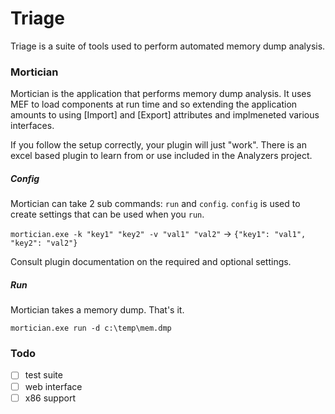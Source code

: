 # Triage
Triage is a suite of tools used to perform automated memory dump analysis.

### Mortician
Mortician is the application that performs memory dump analysis. It uses MEF to load components at run time and so 
extending the application amounts to using [Import] and [Export] attributes and implmeneted various interfaces.

If you follow the setup correctly, your plugin will just "work". There is an excel based plugin to learn from or use
included in the Analyzers project.

##### Config
Mortician can take 2 sub commands: `run` and `config`. `config` is used to create settings that can be used when you
`run`.

`mortician.exe -k "key1" "key2" -v "val1" "val2"` -> `{"key1": "val1", "key2": "val2"}`

Consult plugin documentation on the required and optional settings.

##### Run
Mortician takes a memory dump. That's it.

`mortician.exe run -d c:\temp\mem.dmp`

### Todo
- [ ] test suite
- [ ] web interface
- [ ] x86 support